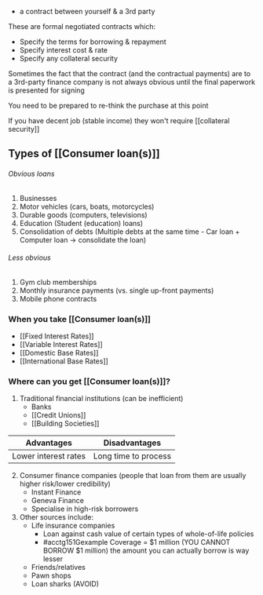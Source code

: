 - a contract between yourself & a 3rd party

These are formal negotiated contracts which:
- Specify the terms for borrowing & repayment
- Specify interest cost & rate
- Specify any collateral security

Sometimes the fact that the contract (and the contractual payments) are to a 3rd-party finance company is not always obvious until the final paperwork is presented for signing

You need to be prepared to re-think the purchase at this point

If you have decent job (stable income) they won't require [[collateral security]]

## Types of [[Consumer loan(s)]]
###### Obvious loans
1. Businesses
2. Motor vehicles (cars, boats, motorcycles)
3. Durable goods (computers, televisions)
4. Education (Student (education) loans)
5. Consolidation of debts (Multiple debts at the same time - Car loan + Computer loan $\rightarrow$ consolidate the loan)
###### Less obvious
1. Gym club memberships
2. Monthly insurance payments (vs. single up-front payments)
3. Mobile phone contracts

### When you take [[Consumer loan(s)]]
- [[Fixed Interest Rates]]
- [[Variable Interest Rates]]
- [[Domestic Base Rates]]
- [[International Base Rates]]

### Where can you get [[Consumer loan(s)]]?
1. Traditional financial institutions (can be inefficient) 
	- Banks
	- [[Credit Unions]]
	- [[Building Societies]]

| **Advantages**       | **Disadvantages**    |
| -------------------- | -------------------- |
| Lower interest rates | Long time to process |

2.  Consumer finance companies (people that loan from them are usually higher risk/lower credibility)
	- Instant Finance
	- Geneva Finance
	- Specialise in high-risk borrowers
3. Other sources include:
	- Life insurance companies
		- Loan against cash value of certain types of whole-of-life policies
		- #acctg151Gexample Coverage = $1 million (YOU CANNOT BORROW $1 million) the amount you can actually borrow is way lesser
	- Friends/relatives
	- Pawn shops
	- Loan sharks (AVOID)